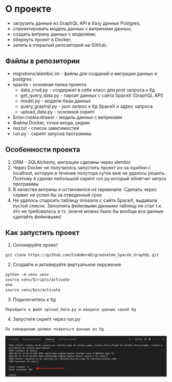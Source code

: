 


# О проекте

 - загрузить данные из GraphQL API в базу данных Postgres;
 - спроектировать модель данных с витринами данных;
 - создать витрину данных с моделями;
 - обернуть проект в Docker;
 - залить в открытый репозиторий на GitHub.

## Файлы в репозитории

 - migrations/alembic.ini - файлы для созданий и миграции данных в postgres
 - spacex - основная папка проекта
    - data_crud.py - создержит в себе класс для post запроса к бд
    - get_query_data.py - парсит данных с сайта SpaceX (GraphQL API)
    - model.py - модели базы данных
    - query_graphql.py - json запрос к бд SpaceX и адрес запроса
    - upload_data.py - основной скрипт
 - Блок-схема.drawio - модель данных с витринами
 - Файлы Docker, точки входа, ридми
 - req.txt - список зависимостей
 - run.py - скрипт запуска программы

## Особенности проекта

 1. ORM - SQLAlchemy, миграции сделаны через alembic
 2. Через Docker не получилось запустить проект из-за ошибки с localhost, которую в течение полутора суток мне не удалось решить. Поэтому я сделал небольшой скрипт run.py который облегчит запуск программы
 3. В качестве витрины я остановился на терминале. Сделать через сервис не успел бы за отведенный срок
 4. Не удалось спарсить таблицу missions с сайта SpaceX, выдавала пустой список. Заполнять фейковыми данными таблицу не стал т.к. это не требовалось в тз. (иначе можно было бы вообще все данные сделайть фейковыми)

## Как запустить проект


1. Склонируйте проект
```
git clone https://github.com/CodeWormD/greenatom_SpaceX_GraphQL.git
```

2. Создайте и активируйте виртуальное окружение
```
python -m venv venv
source venv/Scripts/activate
или
source venv/bin/activate
```

3. Подключитесь к бд
```
Перейдите в файл upload_data.py и введите данные своей бд
```

4. Запустите скрипт через run.py
```
По завершению должен появиться данные из бд
```
![Данные из дб](/images/db_data.jpg)

